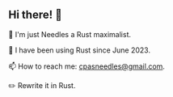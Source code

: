 ## Hi there! 👋

<!-- 🔭 I’m currently working on a secret project. -->

👤 I'm just Needles a Rust maximalist.

🌱 I have been using Rust since June 2023.

📫 How to reach me: cpasneedles@gmail.com.

✏️ Rewrite it in Rust.
